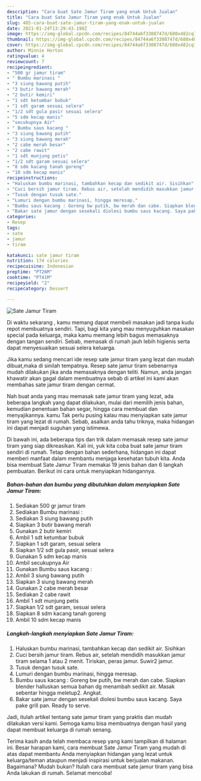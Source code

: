 ```yaml
---
description: "Cara buat Sate Jamur Tiram yang enak Untuk Jualan"
title: "Cara buat Sate Jamur Tiram yang enak Untuk Jualan"
slug: 485-cara-buat-sate-jamur-tiram-yang-enak-untuk-jualan
date: 2021-01-24T13:29:43.198Z
image: https://img-global.cpcdn.com/recipes/84744a6f3308747d/680x482cq70/sate-jamur-tiram-foto-resep-utama.jpg
thumbnail: https://img-global.cpcdn.com/recipes/84744a6f3308747d/680x482cq70/sate-jamur-tiram-foto-resep-utama.jpg
cover: https://img-global.cpcdn.com/recipes/84744a6f3308747d/680x482cq70/sate-jamur-tiram-foto-resep-utama.jpg
author: Minnie Horton
ratingvalue: 4
reviewcount: 7
recipeingredient:
- "500 gr jamur tiram"
- " Bumbu marinasi "
- "3 siung bawang putih"
- "3 butir bawang merah"
- "2 butir kemiri"
- "1 sdt ketumbar bubuk"
- "1 sdt garam sesuai selera"
- "1/2 sdt gula pasir sesuai selera"
- "5 sdm kecap manis"
- "secukupnya Air"
- " Bumbu saus kacang "
- "3 siung bawang putih"
- "3 siung bawang merah"
- "2 cabe merah besar"
- "2 cabe rawit"
- "1 sdt munjung petis"
- "1/2 sdt garam sesuai selera"
- "8 sdm kacang tanah goreng"
- "10 sdm kecap manis"
recipeinstructions:
- "Haluskan bumbu marinasi, tambahkan kecap dan sedikit air. Sisihkan"
- "Cuci bersih jamur tiram. Rebus air, setelah mendidih masukkan jamur tiram selama 1 atau 2 menit. Tiriskan, peras jamur. Suwir2 jamur."
- "Tusuk dengan tusuk sate."
- "Lumuri dengan bumbu marinasi, hingga meresap."
- "Bumbu saus kacang : Goreng bw putih, bw merah dan cabe. Siapkan blender halluskan semua bahan dg menambah sedikit air. Masak sebentar hingga meletup2. Angkat."
- "Bakar sate jamur dengan sesekali diolesi bumbu saus kacang. Saya pake grill pan. Ready to serve."
categories:
- Resep
tags:
- sate
- jamur
- tiram

katakunci: sate jamur tiram 
nutrition: 174 calories
recipecuisine: Indonesian
preptime: "PT26M"
cooktime: "PT41M"
recipeyield: "2"
recipecategory: Dessert

---
```



![Sate Jamur Tiram](https://img-global.cpcdn.com/recipes/84744a6f3308747d/680x482cq70/sate-jamur-tiram-foto-resep-utama.jpg)

Di waktu  sekarang , kamu memang dapat membeli masakan jadi tanpa kudu repot membuatnya sendiri. Tapi, bagi kita yang mau menyuguhkan masakan special pada keluarga, maka kamu memang lebih bagus memasaknya dengan tangan sendiri. Sebab, memasak di rumah jauh lebih higienis serta dapat menyesuaikan sesuai selera keluarga.

Jika kamu sedang mencari ide resep sate jamur tiram yang lezat dan mudah dibuat,maka di sinilah tempatnya. Resep sate jamur tiram  sebenarnya mudah dilakukan jika anda memasaknya dengan teliti. Namun, anda jangan khawatir akan gagal dalam membuatnya 
sebab di artikel ini kami akan membahas sate jamur tiram dengan cermat.  



Nah buat anda yang mau memasak sate jamur tiram yang lezat, ada beberapa langkah yang dapat dilakukan, mulai dari memilih jenis bahan, kemudian penentuan bahan segar, hingga cara membuat dan menyajikannya. kamu Tak perlu pusing kalau mau menyiapkan sate jamur tiram yang lezat di rumah. Sebab, asalkan anda  tahu triknya, maka hidangan ini dapat menjadi suguhan yang istimewa.

Di bawah ini, ada beberapa tips dan trik dalam memasak resep sate jamur tiram yang siap dikreasikan. Kali ini, yuk kita coba buat sate jamur tiram sendiri di rumah. Tetap dengan bahan sederhana, hidangan ini dapat memberi manfaat dalam membantu menjaga kesehatan tubuh kita. Anda bisa membuat Sate Jamur Tiram memakai 19 jenis bahan dan 6 langkah pembuatan. Berikut ini cara untuk menyiapkan hidangannya.

<!--inarticleads1-->

##### Bahan-bahan dan bumbu yang dibutuhkan dalam menyiapkan Sate Jamur Tiram:

1. Sediakan 500 gr jamur tiram
1. Sediakan  Bumbu marinasi :
1. Sediakan 3 siung bawang putih
1. Siapkan 3 butir bawang merah
1. Gunakan 2 butir kemiri
1. Ambil 1 sdt ketumbar bubuk
1. Siapkan 1 sdt garam, sesuai selera
1. Siapkan 1/2 sdt gula pasir, sesuai selera
1. Gunakan 5 sdm kecap manis
1. Ambil secukupnya Air
1. Gunakan  Bumbu saus kacang :
1. Ambil 3 siung bawang putih
1. Siapkan 3 siung bawang merah
1. Gunakan 2 cabe merah besar
1. Sediakan 2 cabe rawit
1. Ambil 1 sdt munjung petis
1. Siapkan 1/2 sdt garam, sesuai selera
1. Siapkan 8 sdm kacang tanah goreng
1. Ambil 10 sdm kecap manis




<!--inarticleads2-->

##### Langkah-langkah menyiapkan Sate Jamur Tiram:

1. Haluskan bumbu marinasi, tambahkan kecap dan sedikit air. Sisihkan
1. Cuci bersih jamur tiram. Rebus air, setelah mendidih masukkan jamur tiram selama 1 atau 2 menit. Tiriskan, peras jamur. Suwir2 jamur.
1. Tusuk dengan tusuk sate.
1. Lumuri dengan bumbu marinasi, hingga meresap.
1. Bumbu saus kacang : Goreng bw putih, bw merah dan cabe. Siapkan blender halluskan semua bahan dg menambah sedikit air. Masak sebentar hingga meletup2. Angkat.
1. Bakar sate jamur dengan sesekali diolesi bumbu saus kacang. Saya pake grill pan. Ready to serve.




Jadi, itulah artikel tentang  sate jamur tiram  yang praktis dan mudah dilakukan versi kami. Semoga kamu bisa membuatnya dengan hasil yang dapat membuat keluarga di rumah senang. 

Terima kasih anda telah membaca resep yang kami tampilkan di halaman ini. Besar harapan kami, cara membuat  Sate Jamur Tiram yang mudah di atas dapat membantu Anda menyiapkan hidangan yang lezat untuk keluarga/teman ataupun menjadi inspirasi untuk berjualan makanan. Bagaimana? Mudah bukan? Itulah cara membuat sate jamur tiram yang bisa Anda lakukan di rumah. Selamat mencoba!

